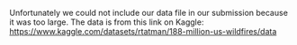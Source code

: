 Unfortunately we could not include our data file in our submission because it was too large. The data is from this link on Kaggle: https://www.kaggle.com/datasets/rtatman/188-million-us-wildfires/data
